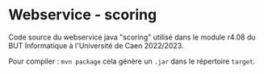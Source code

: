 # Webservice - scoring

Code source du webservice java "scoring" utilisé dans le module r4.08 du BUT Informatique à l'Université de Caen 2022/2023.

Pour compiler : `mvn package` cela génère un `.jar` dans le répertoire `target`. 
